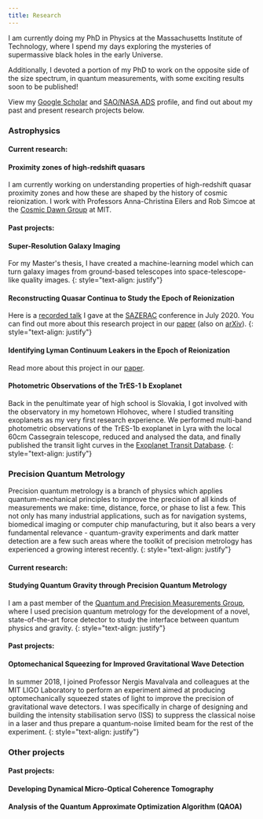 ```yaml
---
title: Research
---
```


I am currently doing my PhD in Physics at the Massachusetts Institute of Technology, where I spend my days exploring the mysteries of supermassive black holes in the early Universe. 

Additionally, I devoted a portion of my PhD to work on the opposite side of the size spectrum, in quantum measurements, with some exciting results soon to be published!

View my [Google Scholar](https://scholar.google.sk/citations?user=pYkzjmMAAAAJ&hl=en&oi=ao) and [SAO/NASA ADS](https://ui.adsabs.harvard.edu/search/fq=%7B!type%3Daqp%20v%3D%24fq_database%7D&fq_database=(database%3Aastronomy%20OR%20database%3Aphysics)&q=%20author%3A%22durovcikova%2C%20dominika%22&sort=date%20desc%2C%20bibcode%20desc&p_=0) profile, and find out about my past and present research projects below.

### Astrophysics

#### Current research:

#### Proximity zones of high-redshift quasars

I am currently working on understanding properties of high-redshift quasar proximity zones and how these are shaped by the history of cosmic reionization. I work with Professors Anna-Christina Eilers and Rob Simcoe at the [Cosmic Dawn Group](http://www.mit.edu/~eilers/index.html) at MIT.

#### Past projects:

#### Super-Resolution Galaxy Imaging

For my Master's thesis, I have created a machine-learning model which can turn galaxy images from ground-based telescopes into space-telescope-like quality images.
{: style="text-align: justify"}

#### Reconstructing Quasar Continua to Study the Epoch of Reionization

Here is a [recorded talk](http://sazerac-conference.org/2020/talks.html) I gave at the [SAZERAC](http://sazerac-conference.org/2020/) conference in July 2020. You can find out more about this research project in our [paper](https://academic.oup.com/mnras/article-abstract/493/3/4256/5741730?redirectedFrom=fulltext) (also on [arXiv](https://arxiv.org/abs/1912.01050)).
{: style="text-align: justify"}

#### Identifying Lyman Continuum Leakers in the Epoch of Reionization

Read more about this project in our [paper](https://arxiv.org/abs/2005.01734).

#### Photometric Observations of the TrES-1 b Exoplanet

Back in the penultimate year of high school is Slovakia, I got involved with the observatory in my hometown Hlohovec, where I studied transiting exoplanets as my very first research experience. We performed multi-band photometric observations of the TrES-1b exoplanet in Lyra with the local 60cm Cassegrain telescope, reduced and analysed the data, and finally published the transit light curves in the [Exoplanet Transit Database](http://var2.astro.cz/ETD/).
{: style="text-align: justify"}

### Precision Quantum Metrology

Precision quantum metrology is a branch of physics which applies quantum-mechanical principles to improve the precision of all kinds of measurements we make: time, distance, force, or phase to list a few. This not only has many industrial applications, such as for navigation systems, biomedical imaging or computer chip manufacturing, but it also bears a very fundamental relevance - quantum-gravity experiments and dark matter detection are a few such areas where the toolkit of precision metrology has experienced a growing interest recently.
{: style="text-align: justify"}

#### Current research:

#### Studying Quantum Gravity through Precision Quantum Metrology

I am a past member of the [Quantum and Precision Measurements Group](precision.mit.edu), where I used precision quantum metrology for the development of a novel, state-of-the-art force detector to study the interface between quantum physics and gravity.
{: style="text-align: justify"}

#### Past projects:

#### Optomechanical Squeezing for Improved Gravitational Wave Detection

In summer 2018, I joined Professor Nergis Mavalvala and colleagues at the MIT LIGO Laboratory to perform an experiment aimed at producing optomechanically squeezed states of light to improve the precision of gravitational wave detectors. I was specifically in charge of designing and building the intensity stabilisation servo (ISS) to suppress the classical noise in a laser and thus prepare a quantum-noise limited beam for the rest of the experiment.
{: style="text-align: justify"}

### Other projects

#### Past projects:

#### Developing Dynamical Micro-Optical Coherence Tomography

#### Analysis of the Quantum Approximate Optimization Algorithm (QAOA)

